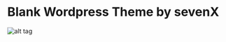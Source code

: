 # Blank Wordpress Theme by sevenX

![alt tag](http://ricoloschke.com,/wp/wp-content/themes/sevenx-blank/screenshot.png)
